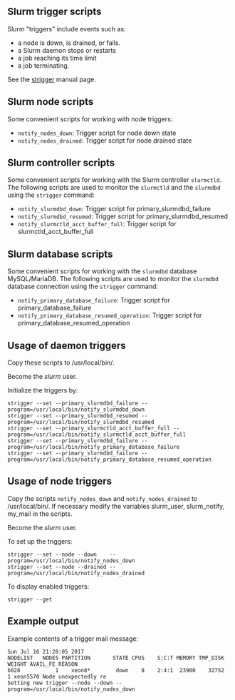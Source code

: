 Slurm trigger scripts
---------------------

Slurm "triggers" include events such as:

* a node is down, is drained, or fails.
* a Slurm daemon stops or restarts
* a job reaching its time limit
* a job terminating.

See the [strigger](https://slurm.schedmd.com/strigger.html) manual page.

Slurm node scripts
------------------

Some convenient scripts for working with node triggers:

* ```notify_nodes_down```: Trigger script for node down state
* ```notify_nodes_drained```: Trigger script for node drained state

Slurm controller scripts
------------------------

Some convenient scripts for working with the Slurm controller ```slurmctld```.
The following scripts are used to monitor the ```slurmctld``` and the ```slurmdbd``` using the ```strigger``` command:

* ```notify_slurmdbd_down```: Trigger script for primary_slurmdbd_failure
* ```notify_slurmdbd_resumed```: Trigger script for primary_slurmdbd_resumed
* ```notify_slurmctld_acct_buffer_full```: Trigger script for slurmctld_acct_buffer_full

Slurm database scripts
----------------------

Some convenient scripts for working with the ```slurmdbd``` database MySQL/MariaDB.
The following scripts are used to monitor the ```slurmdbd``` database connection using the ```strigger``` command:

* ```notify_primary_database_failure```: Trigger script for primary_database_failure
* ```notify_primary_database_resumed_operation```: Trigger script for primary_database_resumed_operation

Usage of daemon triggers
------------------------

Copy these scripts to /usr/local/bin/.

Become the *slurm* user.

Initialize the triggers by:
```
strigger --set --primary_slurmdbd_failure --program=/usr/local/bin/notify_slurmdbd_down
strigger --set --primary_slurmdbd_resumed --program=/usr/local/bin/notify_slurmdbd_resumed
strigger --set --primary_slurmctld_acct_buffer_full --program=/usr/local/bin/notify_slurmctld_acct_buffer_full
strigger --set --primary_slurmdbd_failure --program=/usr/local/bin/notify_primary_database_failure
strigger --set --primary_slurmdbd_failure --program=/usr/local/bin/notify_primary_database_resumed_operation
```

Usage of node triggers
----------------------

Copy the scripts ```notify_nodes_down``` and ```notify_nodes_drained``` to /usr/local/bin/.
If necessary modify the variables slurm_user, slurm_notify, my_mail in the scripts.

Become the *slurm* user.

To set up the triggers:

```
strigger --set --node --down    --program=/usr/local/bin/notify_nodes_down
strigger --set --node --drained --program=/usr/local/bin/notify_nodes_drained
```

To display enabled triggers:

```
strigger --get
```

Example output
--------------

Example contents of a trigger mail message:

```
Sun Jul 16 21:28:05 2017
NODELIST   NODES PARTITION       STATE CPUS    S:C:T MEMORY TMP_DISK WEIGHT AVAIL_FE REASON              
b028           1    xeon8*        down    8    2:4:1  23900    32752      1 xeon5570 Node unexpectedly re
Setting new trigger --node --down --program=/usr/local/bin/notify_nodes_down
```
